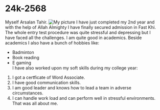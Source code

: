 # 24k-2568
Myself Arsalan Tahir.
![My picture](https://github.com/user-attachments/assets/160374a0-27ce-448d-9ce7-d9060ca7f59c)
I have just completed my 2nd year and with the help of Allah Almighty I have finally secured admission in Fast Khi. The whole entry test procedure was quite stressful and depressing but I have faced all the challenges. I am quite good in academics.
Beside academics I also have a bunch of hobbies like:
- Badminton
- Book reading
- E gaming<br />I have also worked upon my soft skills during my college year:
1. I got a certficate of Word Associate.
2. I have good communication skills.
3. I am good leader and knows how to lead a team in adverse circumstances.
4. I can handle work load and can perform well in stressful environments.
That was all about me. 
